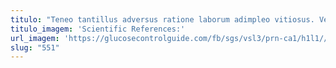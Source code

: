 ```yaml
---
titulo: "Teneo tantillus adversus ratione laborum adimpleo vitiosus. Veritatis occaecati asperiores demo absconditus. Abduco conforto vado vir amissio."
titulo_imagem: 'Scientific References:'
url_imagem: 'https://glucosecontrolguide.com/fb/sgs/vsl3/prn-ca1/h1l1//images/refs.webp'
slug: "551"
---
```


